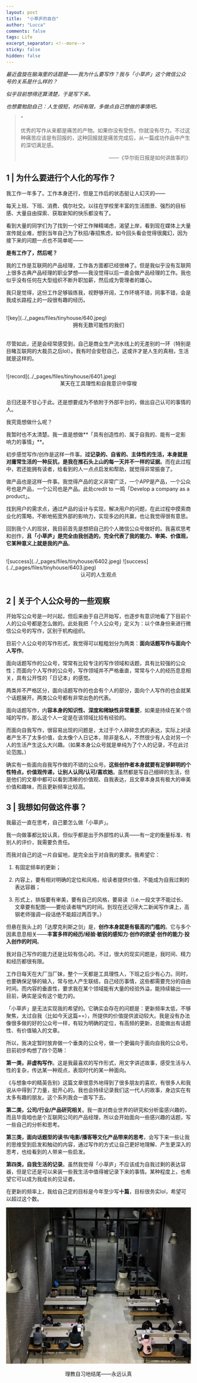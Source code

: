 ```yaml
---
layout: post
title:  "小草庐的自白"
author: "Lucca"
comments: false
tags: Life
excerpt_separator: <!--more-->
sticky: false
hidden: false
---
```


_最近盘旋在脑海里的话题是——我为什么要写作？我与「小草庐」这个微信公众号的关系是什么样的？_

_似乎目前想得还算清楚，于是写下来。_

_也想要勉励自己：人生很短，时间有限，多做点自己想做的事情吧。_<!--more-->

> “
>  
> 优秀的写作从来都是痛苦的产物。如果你没有受伤，你就没有尽力。不过这种痛苦应该是有回报的，这种回报就是痛苦完成后，从一篇成功作品中产生的深切满足感。
> <div style="text-align: right">——《华尔街日报是如何讲故事的》<div>

## 1 | 为什么要进行个人化的写作？

我工作一年多了。工作本身还行，但是工作后的状态挺让人幻灭的——

每天上班、下班、消费、偶尔社交。以往在学校里丰富的生活图景、强烈的目标感、大量自由探索、获取新知的快乐都没有了。

看到大量的同学们为了找到一个好工作殚精竭虑，渴望上岸，看到现在媒体上大量宣传就业难，想到当年自己为了秋招/春招焦虑，如今回头看会觉得很魔幻，因为接下来的问题一点也不简单呢——

**是有工作了，然后呢？**

我的工作是互联网的产品经理，工作各方面都已经很棒了。但是我似乎没有互联网上很多古典产品经理的职业梦想——我没觉得以后一直会做产品经理的工作。我也似乎没有任何在大型组织不断升职加薪，然后成为管理者的雄心。

我只是觉得，这份工作足够锻炼我，视野够开阔，工作环境不错，同事不错，会是我成长路程上的一段很有趣的经历。

<br>
![key](../_pages/files/tinyhouse/640.jpeg)
<center>拥有无数可能性的我们</center>
<br>

尽管如此，还是会经常感受到，自己是商业生产流水线上的无差别的一环（特别是目睹互联网的大裁员之后lol）。我有时会安慰自己，这或许才是人生的真相，生活就是这样的。

<br>
![record](../_pages/files/tinyhouse/6401.jpeg)
<center>某天在工具理性和自我意识中穿梭</center>
<br>

总归还是不甘心于此。还是想要成为不依附于外部平台的，做出自己认可的事情的人。

我究竟想做什么呢？

我暂时也不太清楚。我一直是想做**「具有创造性的、属于自我的、能有一定影响力的事情」**。

初步感觉写作/创作是这样一件事。**过记录的、自省的、主体性的生活，本身就是对庸常生活的一种反抗，是我在推石头上山的每一天并不一样的证据**。而在此过程中，若还能拥有读者，给看到的人一点点启发和帮助，就觉得非常振奋了。

做产品也是这样一件事。我觉得产品的定义非常广泛，一个APP是产品，一个公众号也是产品，一个公司也是产品。此处credit to 一鸣「Develop a company as a product」。

找到用户的需求点，通过产品的设计与实现，解决用户的问题，在此过程中摸索商业化的策略，不断地拓宽外部的影响力，实现多边的共赢，也让我觉得很有意思。

回到我个人的现状，我目前首先是想把自己的个人微信公众号做好的。我喜欢思考和创作，**且「小草庐」是完全由我创造的，完全代表了我的能力、审美、价值观，它某种意义上就是我的产品**。

<br>
![success](../_pages/files/tinyhouse/6402.jpeg)
![success](../_pages/files/tinyhouse/6403.jpeg)
<center>认可的人生观点</center>
<br>

## 2 | 关于个人公众号的一些观察

开始写公众号是一时兴起，但后来由于自己开始写，也逐步有意识地看了下目前个人的公众号都是怎么做的。此处我把「个人公众号」定义为：以个体身份来进行微信公众号的写作，区别于机构组织。

目前个人公众号的写作形式，我觉得可以粗粗划分为两类：**面向话题写作与面向个人写作**。

面向话题写作的公众号，常常有比较专注的写作领域和话题，具有比较强的公众性；而面向个人写作的公众号，写作领域并不严格垂直，常常与个人的经历息息相关，具有公开性的「日记本」的感觉。

两类并不严格区分，面向话题写作的也会有个人的部分，面向个人写作的也会就某个话题展开。两类公众号都有非常出色的代表。

面向话题写作，内**容本身的知识性、深度和稀缺性非常重要**，如果是持续在某个领域的写作，那么这个人一定是在该领域比较有经验的。

而面向自我写作，很容易出现的问题是，太过于个人碎碎念式的表达，实际上对读者产生不了太多价值，会太像个人日记本，除非是名人，不然很少有人会对另一个人的生活产生这么大兴趣。（如果本身公众号就是单纯为了个人的记录，不在此讨论范围。）

确实有一些面向自我写作做的不错的公众号。**这些创作者本身就要有足够鲜明的个性特点，价值观传递，让别人认同/认可/喜欢她**。虽然都是写自己细碎的生活，但是他们的文章中都可以看到清晰的价值观、自我表达，且文章本身具有极大的审美价值和趣味，而且更新频率比较高。

## 3 | 我想如何做这件事？

我最近一直在思考，自己要怎么做「小草庐」。

我一向做事都比较认真，但似乎都是出于外部性的认真——有一定的衡量标准、有别人的评价，我需要负责任。

而我对自己的这一片自留地，是完全出于对自我的要求。我希望它：

1. 有固定频率的更新；

2. 内容上，要有相对明确的定位和风格，给读者提供价值，不能成为自我过剩的表达容器；

3. 形式上，排版要有审美，要有自己的风格，要易读（i.e.一段文字不能过长、文章要有配图——要给读者喘气的时间。到现在还记得大二新闻写作课上，高钢老师强调一段话绝不能超过两百字。）

但悬在我头上的「达摩克利斯之剑」是，**创作本身就是有极高的门槛的**。它与多个因素息息相关——**丰富多样的经历/经验·敏锐的感知力·创作的欲望·创作的能力·投入创作的时间**。

我对自己写作的能力还是比较有信心的。不过，很大的现实问题是，我时间、精力和经历都很有限。

工作日每天在大厂当厂妹，整个一天都是工具理性人，下班之后少有心力。同时，也要确保足够的输入，常与他人产生联结，自己经历事情，这些都需要充分的自由时间。而内容的垂直性，要求我在某个领域能有大量的经验外溢，能持续输出——目前，确实是没有这个能力的。

「小草庐」是无法实现我的希望的。它确实会存在的问题是：更新频率太低，不够聚焦，太过自我（比如今天这篇==），所提供的价值提供波动较大。我是没有办法像很多做的好的公众号一样，有较为明确的定位，有高频的更新，总能做出有话题性、有价值输入的文章。

所以，我决定暂时放弃做一个垂类的公众号，做一个更偏向于面向自我的公众号。目前初步构想了四个范畴：

**第一类，非虚构写作**。这是我最喜欢的写作形式，用文字讲述故事，感受生活与人性的复杂，传达某一种观点，表现时代的某一种面向。

《与想象中的精英告别》这篇文章很意外地得到了很多朋友的喜欢，有很多人和我说从中得到了力量，挺开心的。我也会持续记录我们这一代人的故事，身边实在有太多有趣的朋友。这个系列我会一直写下去。

**第二类，公司/行业/产品研究相关**。我一直对商业世界的研究和分析蛮感兴趣的，而且毕竟咱也是个互联网公司的产品经理，所以会开始面向一些感兴趣的话题，写一些自己的分析和思考。

**第三类，面向话题型的读书/电影/播客等文化产品带来的思考**。会写下来一些让我的思维受到启发和触动的内容，通过写作的方式让自己更好地理解、产生更深入的思考，也给看到的人带来一些启发。

**第四类，自我生活的记录**。虽然我觉得「小草庐」不应该成为自我过剩的表达容器，但是它还是可以来装一些我生活中值得被记录下来的事情。某种程度上，也希望它可以成为我成长的见证者。

在更新的频率上，我给自己定的目标是今年至少写**十篇**，目标很务实lol，希望可以超过这个数。

![lijiao](../_pages/files/tinyhouse/6404.jpeg)
<center>理教自习地结尾——永远认真</center>